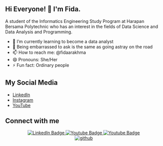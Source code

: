 ## Hi Everyone! 👋 I'm Fida.

A student of the Informatics Engineering Study Program at Harapan Bersama Polytechnic who has an interest in the fields of Data Science and Data Analysis and Programming.

- 🌱 I’m currently learning to become a data analyst
- 💬 Being embarrassed to ask is the same as going astray on the road
- 📫 How to reach me: @fidaarakhma
- 😄 Pronouns: She/Her
- ⚡ Fun fact: Ordinary people


## My Social Media
- <a href="https://www.linkedin.com/in/firda-aulia-rakhmah/">LinkedIn</a>
- <a href="https://www.instagram.com/fidaarakhma/">Instagram</a>
- <a href="https://www.youtube.com/channel/UCIKZwqHiTK3xzE21jyMDznA">YouTube</a>


## Connect with me
<div align="center" id="badges">
  <a href="https://www.linkedin.com/in/firda-aulia-rakhmah/">
    <img src="https://img.shields.io/badge/LinkedIn-blue?style=for-the-badge&logo=linkedin&logoColor=white" alt="LinkedIn Badge"/>
  </a>
  <a href="https://www.instagram.com/fidaarakhma/">
    <img src="https://img.shields.io/badge/Instagram-E4405F?style=for-the-badge&logo=instagram&logoColor=white" alt="Youtube Badge"/>
  </a>
  <a href="https://www.youtube.com/channel/UCIKZwqHiTK3xzE21jyMDznA">
    <img src="https://img.shields.io/badge/YouTube-red?style=for-the-badge&logo=youtube&logoColor=white" alt="Youtube Badge"/>
  </a></br>
  <a href="https://github.com/firdaauliarakhmah" target="_blank">
    <img src=https://img.shields.io/badge/github-%2324292e.svg?&style=for-the-badge&logo=github&logoColor=white alt=github style="margin-bottom: 5px;" />
</a>
</div>
